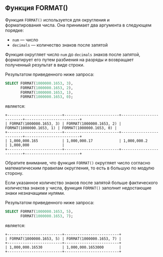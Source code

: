 ## Функция FORMAT()

Функция `FORMAT()` используется для округления и форматирования числа. Она принимает два аргумента в следующем порядке:

- `num` — число
- `decimals` — количество знаков после запятой

Функция округляет число `num` до `decimals` знаков после запятой, форматирует его путем разбиения на разряды и возвращает полученный результат в виде строки.

Результатом приведенного ниже запроса:

```sql
SELECT FORMAT(1000000.1653, 3),
       FORMAT(1000000.1653, 2),
       FORMAT(1000000.1653, 1),
       FORMAT(1000000.1653, 0);
```

является:

```no-highlight
+-------------------------+-------------------------+-------------------------+-------------------------+
| FORMAT(1000000.1653, 3) | FORMAT(1000000.1653, 2) | FORMAT(1000000.1653, 1) | FORMAT(1000000.1653, 0) |
+-------------------------+-------------------------+-------------------------+-------------------------+
| 1,000,000.165           | 1,000,000.17            | 1,000,000.2             | 1,000,000               |
+-------------------------+-------------------------+-------------------------+-------------------------+
```

Обратите внимание, что функция `FORMAT()` округляет число согласно математическим правилам округления, то есть в большую по модулю сторону.

Если указанное количество знаков после запятой больше фактического количества знаков у числа, функция `FORMAT()` заполнит недостающие знаки незначащими нулями.

Результатом приведенного ниже запроса:

```sql
SELECT FORMAT(1000000.1653, 5),
       FORMAT(1000000.1653, 7);
```

является:

```no-highlight
+-------------------------+-------------------------+
| FORMAT(1000000.1653, 5) | FORMAT(1000000.1653, 7) |
+-------------------------+-------------------------+
| 1,000,000.16530         | 1,000,000.1653000       |
+-------------------------+-------------------------+
```